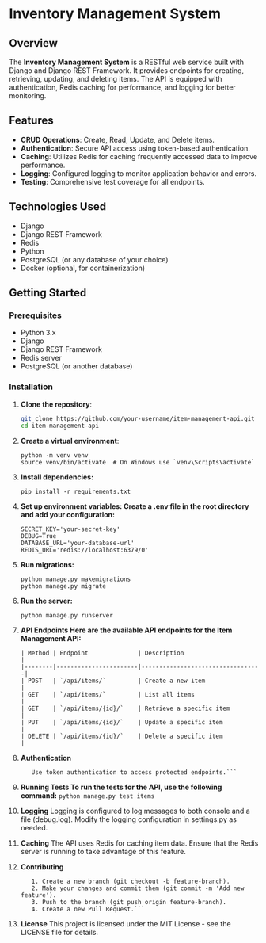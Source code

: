 # Inventory Management System

## Overview

The **Inventory Management System** is a RESTful web service built with Django and Django REST Framework. It provides endpoints for creating, retrieving, updating, and deleting items. The API is equipped with authentication, Redis caching for performance, and logging for better monitoring.

## Features

- **CRUD Operations**: Create, Read, Update, and Delete items.
- **Authentication**: Secure API access using token-based authentication.
- **Caching**: Utilizes Redis for caching frequently accessed data to improve performance.
- **Logging**: Configured logging to monitor application behavior and errors.
- **Testing**: Comprehensive test coverage for all endpoints.

## Technologies Used

- Django
- Django REST Framework
- Redis
- Python
- PostgreSQL (or any database of your choice)
- Docker (optional, for containerization)

## Getting Started

### Prerequisites

- Python 3.x
- Django
- Django REST Framework
- Redis server
- PostgreSQL (or another database)

### Installation

1. **Clone the repository**:

   ```bash
   git clone https://github.com/your-username/item-management-api.git
   cd item-management-api

2. **Create a virtual environment**:
   ```
   python -m venv venv
   source venv/bin/activate  # On Windows use `venv\Scripts\activate`
   ```
3. **Install dependencies:**
   ```
   pip install -r requirements.txt
   ```
4. **Set up environment variables:
   Create a .env file in the root directory and add your configuration:**
   ```
   SECRET_KEY='your-secret-key'
   DEBUG=True
   DATABASE_URL='your-database-url'
   REDIS_URL='redis://localhost:6379/0'
   ```
5. **Run migrations:**
   ```
   python manage.py makemigrations
   python manage.py migrate
   ```
6. **Run the server:**
   ```
   python manage.py runserver
   ```
7. **API Endpoints
   Here are the available API endpoints for the Item Management API:**
   ```
   | Method | Endpoint              | Description                      |
   |--------|-----------------------|----------------------------------|
   | POST   | `/api/items/`         | Create a new item                |
   | GET    | `/api/items/`         | List all items                   |
   | GET    | `/api/items/{id}/`    | Retrieve a specific item         |
   | PUT    | `/api/items/{id}/`    | Update a specific item           |
   | DELETE | `/api/items/{id}/`    | Delete a specific item           |
   ```
8. **Authentication**
   ```Register a new user via the registration endpoint.
      Use token authentication to access protected endpoints.```
9. **Running Tests
   To run the tests for the API, use the following command:**
   ```python manage.py test items```
   
11. **Logging**
    Logging is configured to log messages to both console and a file (debug.log). Modify the logging configuration in settings.py as needed.

12. **Caching**
    The API uses Redis for caching item data. Ensure that the Redis server is running to take advantage of this feature.

13. **Contributing**
    ```Fork the repository.
       1. Create a new branch (git checkout -b feature-branch).
       2. Make your changes and commit them (git commit -m 'Add new feature').
       3. Push to the branch (git push origin feature-branch).
       4. Create a new Pull Request.```
    
14. **License**
    This project is licensed under the MIT License - see the LICENSE file for details.






